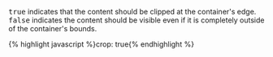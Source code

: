 <p class="b20" markdown="1">
<samp class="boolean">true</samp> indicates that the content should be clipped at the container's edge. <samp class="boolean">false</samp> indicates the content should be visible even if it is completely outside of the container's bounds.
</p>
{% highlight javascript %}crop: true{% endhighlight %}